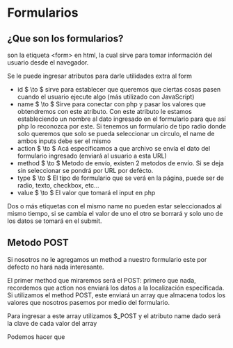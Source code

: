 # Formularios
## ¿Que son los formularios?
son la etiqueta \<form> en html, la cual sirve para tomar información del usuario desde el navegador.

Se le puede ingresar atributos para darle utilidades extra al form
- id $ \to $ sirve para establecer que queremos que ciertas cosas pasen cuando el usuario ejecute algo (más utilizado con JavaScript)
- name $ \to $ Sirve para conectar con php y pasar los valores que obtendremos con este atributo. Con este atributo le estamos estableciendo un nombre al dato ingresado en el formulario para que así php lo reconozca por este. Si tenemos un formulario de tipo radio donde solo queremos que solo se pueda seleccionar un circulo, el name de ambos inputs debe ser el mismo 
- action $ \to $ Acá especificamos a que archivo se envía el dato del formulario ingresado (enviará al usuario a esta URL)
- method $ \to $ Metodo de envío, existen 2 metodos de envío. Si se deja sin seleccionar se pondrá por URL por defécto.
- type $ \to $ El tipo de formulario que se verá en la página, puede ser de radio, texto, checkbox, etc...
- value $ \to $ El valor que tomará el input en php

Dos o más etiquetas con el mismo name no pueden estar seleccionados al mismo tiempo, si se cambia el valor de uno el otro se borrará y solo uno de los datos se tomará en el submit.

## Metodo POST
Si nosotros no le agregamos un method a nuestro formulario este por defecto no hará nada interesante.

El primer method que miraremos será el POST: primero que nada, recordemos que action nos enviará los datos a la localización especificada. Si utilizamos el method POST, este enviará un array que almacena todos los valores que nosotros pasemos por medio del formulario.

Para ingresar a este array utilizamos $_POST y el atributo name dado será la clave de cada valor del array

Podemos hacer que